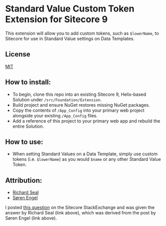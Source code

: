 # Standard Value Custom Token Extension for Sitecore 9

This extension will allow you to add custom tokens, such as `$lowerName`, to Sitecore for use in Standard Value settings on Data Templates.

## License
[MIT](/LICENSE.md)

## How to install:
- To begin, clone this repo into an existing Sitecore 9, Helix-based Solution under `/src/Foundation/Extension`.
- Build project and ensure NuGet restores missing NuGet packages.
- Copy the contents of `/App_Config` into your primary web project alongside your existing `/App_Config` files.
- Add a reference of this project to your primary web app and rebuild the entire Solution.

## How to use:
- When setting Standard Values on a Data Template, simply use custom tokens (i.e. `$lowerName`) as you would `$name` or any other Standard Value Token.

## Attribution:
- [Richard Seal](https://sitecore.stackexchange.com/a/12404/3838)
- [Søren Engel](https://soen.ghost.io/working-with-custom-tokens-in-sitecore/)

I posted [this question](https://sitecore.stackexchange.com/questions/12402/can-i-modify-standard-values-variables-such-as-name-to-be-all-lowercase) on the Sitecore StackExchange and was given the answer by Richard Seal (link above), which was derived from the post by Søren Engel (link above).
